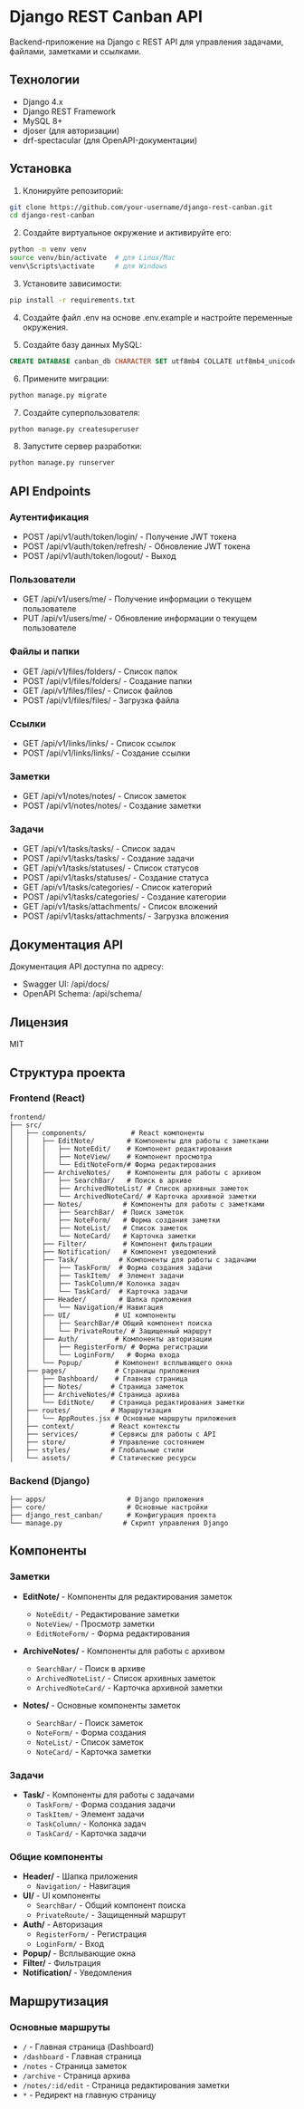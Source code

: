 # Django REST Canban API

Backend-приложение на Django с REST API для управления задачами, файлами, заметками и ссылками.

## Технологии

- Django 4.x
- Django REST Framework
- MySQL 8+
- djoser (для авторизации)
- drf-spectacular (для OpenAPI-документации)

## Установка

1. Клонируйте репозиторий:
```bash
git clone https://github.com/your-username/django-rest-canban.git
cd django-rest-canban
```

2. Создайте виртуальное окружение и активируйте его:
```bash
python -m venv venv
source venv/bin/activate  # для Linux/Mac
venv\Scripts\activate     # для Windows
```

3. Установите зависимости:
```bash
pip install -r requirements.txt
```

4. Создайте файл .env на основе .env.example и настройте переменные окружения.

5. Создайте базу данных MySQL:
```sql
CREATE DATABASE canban_db CHARACTER SET utf8mb4 COLLATE utf8mb4_unicode_ci;
```

6. Примените миграции:
```bash
python manage.py migrate
```

7. Создайте суперпользователя:
```bash
python manage.py createsuperuser
```

8. Запустите сервер разработки:
```bash
python manage.py runserver
```

## API Endpoints

### Аутентификация
- POST /api/v1/auth/token/login/ - Получение JWT токена
- POST /api/v1/auth/token/refresh/ - Обновление JWT токена
- POST /api/v1/auth/token/logout/ - Выход

### Пользователи
- GET /api/v1/users/me/ - Получение информации о текущем пользователе
- PUT /api/v1/users/me/ - Обновление информации о текущем пользователе

### Файлы и папки
- GET /api/v1/files/folders/ - Список папок
- POST /api/v1/files/folders/ - Создание папки
- GET /api/v1/files/files/ - Список файлов
- POST /api/v1/files/files/ - Загрузка файла

### Ссылки
- GET /api/v1/links/links/ - Список ссылок
- POST /api/v1/links/links/ - Создание ссылки

### Заметки
- GET /api/v1/notes/notes/ - Список заметок
- POST /api/v1/notes/notes/ - Создание заметки

### Задачи
- GET /api/v1/tasks/tasks/ - Список задач
- POST /api/v1/tasks/tasks/ - Создание задачи
- GET /api/v1/tasks/statuses/ - Список статусов
- POST /api/v1/tasks/statuses/ - Создание статуса
- GET /api/v1/tasks/categories/ - Список категорий
- POST /api/v1/tasks/categories/ - Создание категории
- GET /api/v1/tasks/attachments/ - Список вложений
- POST /api/v1/tasks/attachments/ - Загрузка вложения

## Документация API

Документация API доступна по адресу:
- Swagger UI: /api/docs/
- OpenAPI Schema: /api/schema/

## Лицензия

MIT 

## Структура проекта

### Frontend (React)

```
frontend/
├── src/
│   ├── components/           # React компоненты
│   │   ├── EditNote/        # Компоненты для работы с заметками
│   │   │   ├── NoteEdit/    # Компонент редактирования
│   │   │   ├── NoteView/    # Компонент просмотра
│   │   │   └── EditNoteForm/# Форма редактирования
│   │   ├── ArchiveNotes/    # Компоненты для работы с архивом
│   │   │   ├── SearchBar/   # Поиск в архиве
│   │   │   ├── ArchivedNoteList/ # Список архивных заметок
│   │   │   └── ArchivedNoteCard/ # Карточка архивной заметки
│   │   ├── Notes/          # Компоненты для работы с заметками
│   │   │   ├── SearchBar/  # Поиск заметок
│   │   │   ├── NoteForm/   # Форма создания заметки
│   │   │   ├── NoteList/   # Список заметок
│   │   │   └── NoteCard/   # Карточка заметки
│   │   ├── Filter/         # Компонент фильтрации
│   │   ├── Notification/   # Компонент уведомлений
│   │   ├── Task/          # Компоненты для работы с задачами
│   │   │   ├── TaskForm/  # Форма создания задачи
│   │   │   ├── TaskItem/  # Элемент задачи
│   │   │   ├── TaskColumn/# Колонка задач
│   │   │   └── TaskCard/  # Карточка задачи
│   │   ├── Header/        # Шапка приложения
│   │   │   └── Navigation/# Навигация
│   │   ├── UI/           # UI компоненты
│   │   │   ├── SearchBar/# Общий компонент поиска
│   │   │   └── PrivateRoute/ # Защищенный маршрут
│   │   ├── Auth/         # Компоненты авторизации
│   │   │   ├── RegisterForm/ # Форма регистрации
│   │   │   └── LoginForm/   # Форма входа
│   │   └── Popup/        # Компонент всплывающего окна
│   ├── pages/            # Страницы приложения
│   │   ├── Dashboard/    # Главная страница
│   │   ├── Notes/       # Страница заметок
│   │   ├── ArchiveNotes/# Страница архива
│   │   └── EditNote/    # Страница редактирования заметки
│   ├── routes/          # Маршрутизация
│   │   └── AppRoutes.jsx # Основные маршруты приложения
│   ├── context/         # React контексты
│   ├── services/        # Сервисы для работы с API
│   ├── store/           # Управление состоянием
│   ├── styles/          # Глобальные стили
│   └── assets/          # Статические ресурсы
```

### Backend (Django)

```
├── apps/                    # Django приложения
├── core/                    # Основные настройки
├── django_rest_canban/      # Конфигурация проекта
└── manage.py               # Скрипт управления Django
```

## Компоненты

### Заметки
- **EditNote/** - Компоненты для редактирования заметок
  - `NoteEdit/` - Редактирование заметки
  - `NoteView/` - Просмотр заметки
  - `EditNoteForm/` - Форма редактирования

- **ArchiveNotes/** - Компоненты для работы с архивом
  - `SearchBar/` - Поиск в архиве
  - `ArchivedNoteList/` - Список архивных заметок
  - `ArchivedNoteCard/` - Карточка архивной заметки

- **Notes/** - Основные компоненты заметок
  - `SearchBar/` - Поиск заметок
  - `NoteForm/` - Форма создания
  - `NoteList/` - Список заметок
  - `NoteCard/` - Карточка заметки

### Задачи
- **Task/** - Компоненты для работы с задачами
  - `TaskForm/` - Форма создания задачи
  - `TaskItem/` - Элемент задачи
  - `TaskColumn/` - Колонка задач
  - `TaskCard/` - Карточка задачи

### Общие компоненты
- **Header/** - Шапка приложения
  - `Navigation/` - Навигация
- **UI/** - UI компоненты
  - `SearchBar/` - Общий компонент поиска
  - `PrivateRoute/` - Защищенный маршрут
- **Auth/** - Авторизация
  - `RegisterForm/` - Регистрация
  - `LoginForm/` - Вход
- **Popup/** - Всплывающие окна
- **Filter/** - Фильтрация
- **Notification/** - Уведомления

## Маршрутизация

### Основные маршруты
- `/` - Главная страница (Dashboard)
- `/dashboard` - Главная страница
- `/notes` - Страница заметок
- `/archive` - Страница архива
- `/notes/:id/edit` - Страница редактирования заметки
- `*` - Редирект на главную страницу 